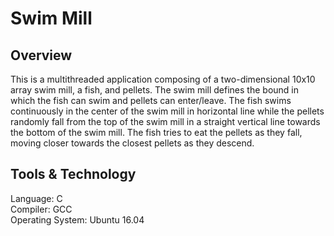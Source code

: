 # Swim Mill
## Overview
This is a multithreaded application composing of a two-dimensional 10x10 array swim mill, a fish, and pellets. The swim mill defines the bound in which the fish can swim and pellets can enter/leave. The fish swims continuously in the center of the swim mill in horizontal line while the pellets randomly fall from the top of the swim mill in a straight vertical line towards the bottom of the swim mill. The fish tries to eat the pellets as they fall, moving closer towards the closest pellets as they descend.

## Tools & Technology
Language: C<br>
Compiler: GCC<br>
Operating System: Ubuntu 16.04<br>
